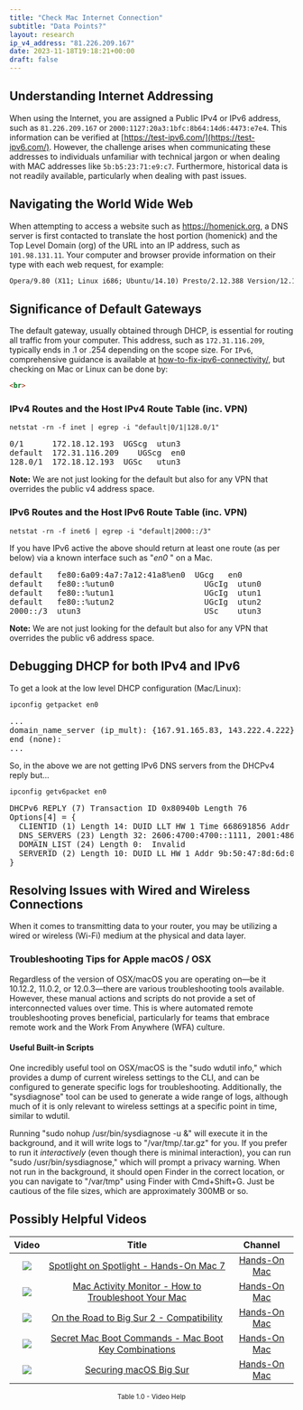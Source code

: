 ```yaml
---
title: "Check Mac Internet Connection"
subtitle: "Data Points?"
layout: research
ip_v4_address: "81.226.209.167"
date: 2023-11-18T19:18:21+00:00
draft: false
---
```


## Understanding Internet Addressing

When using the Internet, you are assigned a Public IPv4 or IPv6 address, such as `81.226.209.167` or `2000:1127:20a3:1bfc:8b64:14d6:4473:e7e4`. This information can be verified at [https://test-ipv6.com/](https://test-ipv6.com/). However, the challenge arises when communicating these addresses to individuals unfamiliar with technical jargon or when dealing with MAC addresses like `5b:b5:23:71:e9:c7`. Furthermore, historical data is not readily available, particularly when dealing with past issues.
## Navigating the World Wide Web

When attempting to access a website such as https://homenick.org, a DNS server is first contacted to translate the host portion (homenick) and the Top Level Domain (org) of the URL into an IP address, such as `101.98.131.11`. Your computer and browser provide information on their type with each web request, for example: 
```html
Opera/9.80 (X11; Linux i686; Ubuntu/14.10) Presto/2.12.388 Version/12.16
```
## Significance of Default Gateways

The default gateway, usually obtained through DHCP, is essential for routing all traffic from your computer. This address, such as `172.31.116.209`, typically ends in .1 or .254 depending on the scope size. For `IPv6`, comprehensive guidance is available at [how-to-fix-ipv6-connectivity/](/blog/how-to-fix-ipv6-connectivity/), but checking on Mac or Linux can be done by:
```html
<br>
```

### IPv4 Routes and the Host IPv4 Route Table (inc. VPN)
```netstat -rn -f inet | egrep -i "default|0/1|128.0/1"```

<pre>
0/1      172.18.12.193  UGScg  utun3
default  172.31.116.209    UGScg  en0
128.0/1  172.18.12.193  UGSc   utun3</pre>

**Note:** We are not just looking for the default but also for any VPN that overrides the public v4 address space.

### IPv6 Routes and the Host IPv6 Route Table (inc. VPN)
```netstat -rn -f inet6 | egrep -i "default|2000::/3"```

If you have IPv6 active the above should return at least one route (as per below) via a known interface such as "_en0_ " on a Mac. 

<pre>
default   fe80:6a09:4a7:7a12:41a8%en0  UGcg   en0
default   fe80::%utun0                   UGcIg  utun0
default   fe80::%utun1                   UGcIg  utun1
default   fe80::%utun2                   UGcIg  utun2
2000::/3  utun3                          USc    utun3</pre>

**Note:** We are not just looking for the default but also for any VPN that overrides the public v6 address space.
<br>

## Debugging DHCP for both IPv4 and IPv6

To get a look at the low level DHCP configuration (Mac/Linux): 

```ipconfig getpacket en0```

<pre>
...
domain_name_server (ip_mult): {167.91.165.83, 143.222.4.222}
end (none):
...</pre>

So, in the above we are not getting IPv6 DNS servers from the DHCPv4 reply but...

```ipconfig getv6packet en0```

<pre>
DHCPv6 REPLY (7) Transaction ID 0x80940b Length 76
Options[4] = {
  CLIENTID (1) Length 14: DUID LLT HW 1 Time 668691856 Addr 5b:b5:23:71:e9:c7
  DNS_SERVERS (23) Length 32: 2606:4700:4700::1111, 2001:4860:4860::8844
  DOMAIN_LIST (24) Length 0:  Invalid
  SERVERID (2) Length 10: DUID LL HW 1 Addr 9b:50:47:8d:6d:0a
}</pre>




## Resolving Issues with Wired and Wireless Connections
When it comes to transmitting data to your router, you may be utilizing a wired or wireless (Wi-Fi) medium at the physical and data layer.
### Troubleshooting Tips for Apple macOS / OSX
Regardless of the version of OSX/macOS you are operating on—be it 10.12.2, 11.0.2, or 12.0.3—there are various troubleshooting tools available. However, these manual actions and scripts do not provide a set of interconnected values over time. This is where automated remote troubleshooting proves beneficial, particularly for teams that embrace remote work and the Work From Anywhere (WFA) culture.
#### Useful Built-in Scripts
One incredibly useful tool on OSX/macOS is the "sudo wdutil info," which provides a dump of current wireless settings to the CLI, and can be configured to generate specific logs for troubleshooting. Additionally, the "sysdiagnose" tool can be used to generate a wide range of logs, although much of it is only relevant to wireless settings at a specific point in time, similar to wdutil.

Running "sudo nohup /usr/bin/sysdiagnose -u &" will execute it in the background, and it will write logs to "/var/tmp/<blah>.tar.gz" for you. If you prefer to run it *interactively* (even though there is minimal interaction), you can run "sudo /usr/bin/sysdiagnose," which will prompt a privacy warning. When not run in the background, it should open Finder in the correct location, or you can navigate to "/var/tmp" using Finder with Cmd+Shift+G. Just be cautious of the file sizes, which are approximately 300MB or so.
## Possibly Helpful Videos

<link href="/plugins/lity/css/lity.min.css" rel="stylesheet">
<script src="/plugins/lity/js/lity.min.js"></script>
<div class="table1-start"></div>

|Video | Title | Channel |
| :---: | :---: | :---: |
|<a href="https://www.youtube.com/watch?v=RslZ4W1EPqk" data-lity><img src="https://i.ytimg.com/vi/RslZ4W1EPqk/default.jpg" class="img-fluid"></a>|<a href="https://www.youtube.com/watch?v=RslZ4W1EPqk" data-lity>Spotlight on Spotlight - Hands-On Mac 7</a>|<a target="_blank" href="https://www.youtube.com/channel/UCg43DP8MdHVcl4rFK_delBg" >Hands-On Mac</a>|
|<a href="https://www.youtube.com/watch?v=TWzWd_DiaJ0" data-lity><img src="https://i.ytimg.com/vi/TWzWd_DiaJ0/default.jpg" class="img-fluid"></a>|<a href="https://www.youtube.com/watch?v=TWzWd_DiaJ0" data-lity>Mac Activity Monitor - How to Troubleshoot Your Mac</a>|<a target="_blank" href="https://www.youtube.com/channel/UCg43DP8MdHVcl4rFK_delBg" >Hands-On Mac</a>|
|<a href="https://www.youtube.com/watch?v=HEbK-Tignuc" data-lity><img src="https://i.ytimg.com/vi/HEbK-Tignuc/default.jpg" class="img-fluid"></a>|<a href="https://www.youtube.com/watch?v=HEbK-Tignuc" data-lity>On the Road to Big Sur 2 - Compatibility</a>|<a target="_blank" href="https://www.youtube.com/channel/UCg43DP8MdHVcl4rFK_delBg" >Hands-On Mac</a>|
|<a href="https://www.youtube.com/watch?v=VwNYWAxHCgM" data-lity><img src="https://i.ytimg.com/vi/VwNYWAxHCgM/default.jpg" class="img-fluid"></a>|<a href="https://www.youtube.com/watch?v=VwNYWAxHCgM" data-lity>Secret Mac Boot Commands - Mac Boot Key Combinations</a>|<a target="_blank" href="https://www.youtube.com/channel/UCg43DP8MdHVcl4rFK_delBg" >Hands-On Mac</a>|
|<a href="https://www.youtube.com/watch?v=7KdhJimuhNw" data-lity><img src="https://i.ytimg.com/vi/7KdhJimuhNw/default.jpg" class="img-fluid"></a>|<a href="https://www.youtube.com/watch?v=7KdhJimuhNw" data-lity>Securing macOS Big Sur</a>|<a target="_blank" href="https://www.youtube.com/channel/UCg43DP8MdHVcl4rFK_delBg" >Hands-On Mac</a>|

<center><small>Table 1.0 - Video Help</small></center>
 <br>
<div class="table1-end"></div>
<script type="text/javascript">
(function() {
    $('div.table1-start').nextUntil('div.table1-end', 'table').addClass('table thead-dark table-striped table-responsive rounded').attr('id', 't1');
    $('#t1').find('thead').addClass('thead-dark');
})();
</script>
